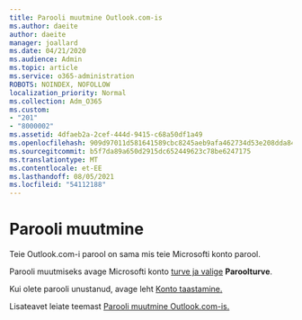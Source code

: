 ```yaml
---
title: Parooli muutmine Outlook.com-is
ms.author: daeite
author: daeite
manager: joallard
ms.date: 04/21/2020
ms.audience: Admin
ms.topic: article
ms.service: o365-administration
ROBOTS: NOINDEX, NOFOLLOW
localization_priority: Normal
ms.collection: Adm_O365
ms.custom:
- "201"
- "8000002"
ms.assetid: 4dfaeb2a-2cef-444d-9415-c68a50df1a49
ms.openlocfilehash: 909d97011d581641589cbc8245aeb9afa462734d53e208dda84657cd306d6fb2
ms.sourcegitcommit: b5f7da89a650d2915dc652449623c78be6247175
ms.translationtype: MT
ms.contentlocale: et-EE
ms.lasthandoff: 08/05/2021
ms.locfileid: "54112188"
---
```

# <a name="change-your-password"></a>Parooli muutmine

Teie Outlook.com-i parool on sama mis teie Microsofti konto parool.
  
Parooli muutmiseks avage Microsofti konto [turve ja valige](https://go.microsoft.com/fwlink/p/?linkid=842325&amp;clcid=0x409) **Paroolturve**.
  
Kui olete parooli unustanud, avage leht [Konto taastamine.](https://go.microsoft.com/fwlink/p/?linkid=841909)
  
Lisateavet leiate teemast [Parooli muutmine Outlook.com-is.](https://support.office.com/article/2138d690-811c-4545-b2f3-e4dbe80c9735?wt.mc_id=Office_Outlook_com_Alchemy)
